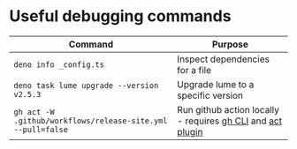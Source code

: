 # Useful debugging commands

| Command                                                     | Purpose                                                                                                                   |
| ----------------------------------------------------------- | ------------------------------------------------------------------------------------------------------------------------- |
| `deno info _config.ts`                                      | Inspect dependencies for a file                                                                                           |
| `deno task lume upgrade --version v2.5.3`                   | Upgrade lume to a specific version                                                                                        |
| `gh act -W .github/workflows/release-site.yml --pull=false` | Run github action locally - requires [gh CLI](https://cli.github.com/) and [act plugin](https://github.com/nektos/gh-act) |
